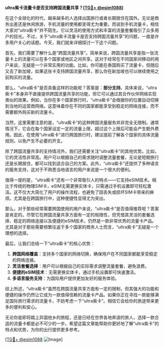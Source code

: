 **ultra紫卡流量卡是否支持跨国流量共享？[[TG💪+ @esim1088](https://t.me/s/esim1088)]**

在这个全球化的时代，越来越多的人选择出国旅行或者长期居住在国外。无论是商务出差还是休闲旅游，手机流量的使用都变得尤为重要。而说到手机流量卡，相信大家对“ultra紫卡”并不陌生。它以灵活的使用方式和丰富的流量套餐吸引了众多用户的目光。不过，关于“ultra紫卡流量卡是否支持跨国流量共享”的问题，一直是许多用户关心的话题。今天，我们就来详细探讨一下这个问题。

首先，我们需要了解什么是“跨国流量共享”。简单来说，跨国流量共享是指一张流量卡上的流量可以在多个国家或地区之间共享。这对于经常在不同国家间移动的用户来说，无疑是一个非常实用的功能。比如，你可能在泰国购买了流量卡，但随后又去了新加坡，如果这张卡支持跨国流量共享，那么你在新加坡也可以继续使用之前购买的流量。

那么，“ultra紫卡”是否具备这样的功能呢？答案是：**部分支持**。具体来说，“ultra紫卡”本身并不直接提供跨国流量共享的功能，但它可以通过其合作伙伴网络实现类似的效果。例如，当你在多个国家旅行时，“ultra紫卡”会根据你的位置自动切换到当地的运营商网络。这意味着你在不同的国家都能享受到稳定的网络连接，而不需要额外购买新的流量卡。

当然，这里需要注意的是，“ultra紫卡”的这种跨国流量服务并非完全无限制。通常情况下，它会在每个国家设定一定的流量上限，超过这个上限后可能会产生额外费用。因此，在使用“ultra紫卡”进行跨国旅行时，建议提前了解各个国家的具体流量规则，以免产生不必要的开支。

除了跨国流量共享的支持情况外，我们还需要关注“ultra紫卡”的其他优势。比如，它的灵活性非常高。用户可以根据自己的需求随时调整流量套餐，无论是短期旅行还是长期居住，都可以找到适合自己的方案。此外，“ultra紫卡”还提供了多种语言的服务支持，这对于不熟悉当地语言的用户来说是一个很大的便利。

值得一提的是，“ultra紫卡”还有一个非常吸引人的特点——它支持eSIM技术。相比于传统的物理SIM卡，eSIM无需更换实体卡，只需通过手机设置即可轻松激活。这不仅大大简化了用户的操作流程，也避免了因丢失或损坏SIM卡带来的麻烦。尤其是在跨国旅行中，这种便捷性显得尤为突出。

那么，对于那些经常需要跨国使用的用户来说，“ultra紫卡”是否值得推荐呢？答案是肯定的。尽管它在跨国流量共享方面有一定的局限性，但凭借其灵活的套餐选择、稳定的网络连接以及便捷的eSIM技术，仍然是一款非常优秀的流量卡产品。尤其是对于那些需要频繁往返于多个国家的商务人士而言，“ultra紫卡”无疑是一个理想的选择。

最后，让我们总结一下“ultra紫卡”的核心优势：

1. **跨国网络覆盖**：支持多个国家的网络切换，确保用户在不同国家都能享受稳定的网络连接。
2. **灵活套餐选择**：用户可以根据自己的实际需求调整流量套餐，避免浪费。
3. **便捷的eSIM技术**：无需更换实体卡，通过手机设置即可快速激活。
4. **多语言服务支持**：为国际用户提供更加友好的服务体验。

综上所述，“ultra紫卡”虽然在跨国流量共享方面有一定的限制，但其强大的功能和便捷的操作仍然让它成为一款值得信赖的流量卡产品。如果你正在寻找一款能够满足国际旅行需求的流量卡，不妨考虑一下“ultra紫卡”。相信它会给你的旅途带来更多的便利和安心。

无论你是即将踏上异国他乡的旅程，还是已经在世界各地奔波的旅人，选择一款合适的流量卡都是必不可少的一步。希望这篇文章能帮助你更好地了解“ultra紫卡”的特点和优势，为你的出行提供更多参考。

[[TG💪+ @esim1088](https://t.me/s/esim1088) ![Image](https://i.postimg.cc/4NQfJmqS/Snipaste-2025-05-13-00-14-12.png)]